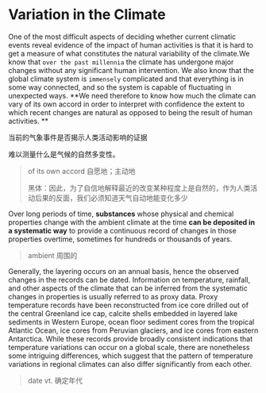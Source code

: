 # Variation in the Climate

One of the most difficult aspects of deciding whether current climatic events reveal evidence of the impact of human activities is that it is hard to get a measure of what constitutes the natural variability of the climate.We know that `over the past millennia` the climate has undergone major changes without any significant human intervention. We also know that the global climate system is `immensely` complicated and that everything is in some way connected, and so the system is capable of fluctuating in unexpected ways. **We need therefore to know how much the climate can vary of its own accord in order to interpret with confidence the extent to which recent changes are natural as opposed to being the result of human activities. ** 

当前的气象事件是否揭示人类活动影响的证据

难以测量什么是气候的自然多变性。

> of its own accord  自愿地；主动地
>
> 黑体：因此，为了自信地解释最近的改变某种程度上是自然的，作为人类活动后果的反面，我们必须知道天气自动地能变化多少



Over long periods of time, **substances** whose physical and chemical properties change with the ambient climate at the time **can be deposited in a systematic way** to provide a continuous record of changes in those properties overtime, sometimes for hundreds or thousands of years. 

> ambient 周围的

Generally, the layering occurs on an annual basis, hence the observed changes in the records can be dated. Information on temperature, rainfall, and other aspects of the climate that can be inferred from the systematic changes in properties is usually referred to as proxy data. Proxy temperature records have been reconstructed from ice core drilled out of the central Greenland ice cap, calcite shells embedded in layered lake sediments in Western Europe, ocean floor sediment cores from the tropical Atlantic Ocean, ice cores from Peruvian glaciers, and ice cores from eastern Antarctica. While these records provide broadly consistent indications that temperature variations can occur on a global scale, there are nonetheless some intriguing differences, which suggest that the pattern of temperature variations in regional climates can also differ significantly from each other.



> date vt. 确定年代